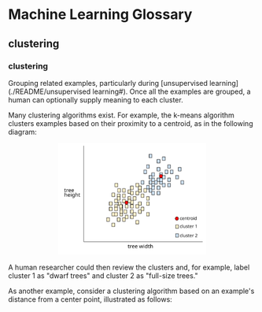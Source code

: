 ﻿# Machine Learning Glossary
## clustering
### clustering
Grouping related examples, particularly during [unsupervised learning](./README/unsupervised learning#). Once all the examples are grouped, a human can optionally supply meaning to each cluster.

Many clustering algorithms exist. For example, the k-means algorithm clusters examples based on their proximity to a centroid, as in the following diagram:
<p align="center">
  <img src="kmeans_example_1.svg" width="300px">
</p>

A human researcher could then review the clusters and, for example, label cluster 1 as "dwarf trees" and cluster 2 as "full-size trees."

As another example, consider a clustering algorithm based on an example's distance from a center point, illustrated as follows:

